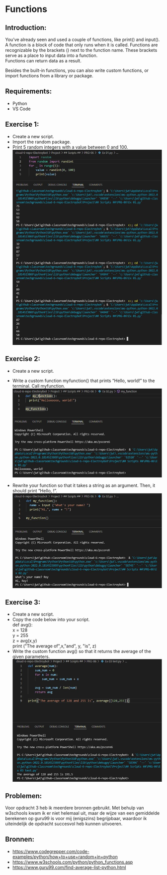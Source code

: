 # Functions

## Introduction:  
You’ve already seen and used a couple of functions, like print() and input(). A function is a block of code that only runs when it is called. Functions are recognizable by the brackets () next to the function name. These brackets serve as a place to input data into a function.  
Functions can return data as a result.  

Besides the built-in functions, you can also write custom functions, or import functions from a library or package.  

## Requirements:
- Python  
- VS Code  

## Exercise 1:
- Create a new script.  
- Import the random package.  
- Print 5 random integers with a value between 0 and 100.  
![Kijk](https://github.com/techgrounds/cloud-6-repo-Electroybot/blob/main/00_includes/%23%23%20Project%20%23%23/PRG-06/Ex%2001.JPG?raw=true)

## Exercise 2:  
- Create a new script.  
- Write a custom function myfunction() that prints “Hello, world!” to the terminal. Call myfunction.  
![Kijk](https://github.com/techgrounds/cloud-6-repo-Electroybot/blob/main/00_includes/%23%23%20Project%20%23%23/PRG-06/Ex%2002%2001.JPG?raw=true)  

- Rewrite your function so that it takes a string as an argument. Then, it should print “Hello, <string>!”.  
![Kijk](https://github.com/techgrounds/cloud-6-repo-Electroybot/blob/main/00_includes/%23%23%20Project%20%23%23/PRG-06/Ex%2002%2002.JPG?raw=true)  

## Exercise 3:  
- Create a new script.  
- Copy the code below into your script.  
def avg():  
x = 128  
y = 255  
z = avg(x,y)  
print ("The average of",x,"and", y, "is", z)  
- Write the custom function avg() so that it returns the average of the given parameters.  
![Kijk](https://github.com/techgrounds/cloud-6-repo-Electroybot/blob/main/00_includes/%23%23%20Project%20%23%23/PRG-06/Ex%2003.JPG?raw=true)  

## Problemen:
Voor opdracht 3 heb ik meerdere bronnen gebruikt. Met behulp van w3schools kwam ik er niet helemaal uit, maar de wijze van een gemiddelde berekenen op guru99 is voor mij (enigszins) begrijpbaar, waardoor ik uiteindelijk de opdracht succesvol heb kunnen uitvoeren.

## Bronnen:
- https://www.codegrepper.com/code-examples/python/how+to+use+random+in+python
- https://www.w3schools.com/python/python_functions.asp
- https://www.guru99.com/find-average-list-python.html